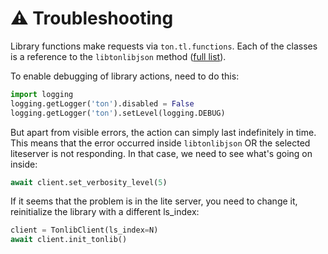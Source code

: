# ⚠ Troubleshooting

Library functions make requests via `ton.tl.functions`. Each of the classes is a reference to the `libtonlibjson` method ([full list](https://github.com/newton-blockchain/ton/blob/master/tl/generate/scheme/tonlib\_api.tl)).

To enable debugging of library actions, need to do this:

```python
import logging
logging.getLogger('ton').disabled = False
logging.getLogger('ton').setLevel(logging.DEBUG)
```

But apart from visible errors, the action can simply last indefinitely in time. This means that the error occurred inside `libtonlibjson` OR the selected liteserver is not responding. In that case, we need to see what's going on inside:

```python
await client.set_verbosity_level(5)
```

If it seems that the problem is in the lite server, you need to change it, reinitialize the library with a different ls\_index:

```python
client = TonlibClient(ls_index=N)
await client.init_tonlib()
```
